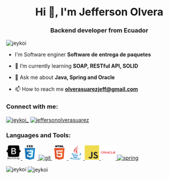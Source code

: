 <h1 align="center">Hi 👋, I'm Jefferson Olvera</h1>
<h3 align="center">Backend developer from Ecuador</h3>

<p align="left"> <img src="https://komarev.com/ghpvc/?username=jeykoi&label=Profile%20views&color=0e75b6&style=flat" alt="jeykoi" /> </p>

- I'm Software enginer **Software de entrega de paquetes**

- 🌱 I’m currently learning **SOAP, RESTful API, SOLID**

- 💬 Ask me about **Java, Spring and Oracle**

- 📫 How to reach me **olverasuarezjeff@gmail.com**

<h3 align="left">Connect with me:</h3>
<p align="left">
<a href="https://twitter.com/jeykoi_" target="blank"><img align="center" src="https://raw.githubusercontent.com/rahuldkjain/github-profile-readme-generator/master/src/images/icons/Social/twitter.svg" alt="jeykoi_" height="30" width="40" /></a>
<a href="https://linkedin.com/in/jeffersonolverasuarez" target="blank"><img align="center" src="https://raw.githubusercontent.com/rahuldkjain/github-profile-readme-generator/master/src/images/icons/Social/linked-in-alt.svg" alt="jeffersonolverasuarez" height="30" width="40" /></a>
</p>

<h3 align="left">Languages and Tools:</h3>
<p align="left"> <a href="https://getbootstrap.com" target="_blank" rel="noreferrer"> <img src="https://raw.githubusercontent.com/devicons/devicon/master/icons/bootstrap/bootstrap-plain-wordmark.svg" alt="bootstrap" width="40" height="40"/> </a> <a href="https://www.w3schools.com/css/" target="_blank" rel="noreferrer"> <img src="https://raw.githubusercontent.com/devicons/devicon/master/icons/css3/css3-original-wordmark.svg" alt="css3" width="40" height="40"/> </a> <a href="https://git-scm.com/" target="_blank" rel="noreferrer"> <img src="https://www.vectorlogo.zone/logos/git-scm/git-scm-icon.svg" alt="git" width="40" height="40"/> </a> <a href="https://www.w3.org/html/" target="_blank" rel="noreferrer"> <img src="https://raw.githubusercontent.com/devicons/devicon/master/icons/html5/html5-original-wordmark.svg" alt="html5" width="40" height="40"/> </a> <a href="https://www.java.com" target="_blank" rel="noreferrer"> <img src="https://raw.githubusercontent.com/devicons/devicon/master/icons/java/java-original.svg" alt="java" width="40" height="40"/> </a> <a href="https://developer.mozilla.org/en-US/docs/Web/JavaScript" target="_blank" rel="noreferrer"> <img src="https://raw.githubusercontent.com/devicons/devicon/master/icons/javascript/javascript-original.svg" alt="javascript" width="40" height="40"/> </a> <a href="https://www.oracle.com/" target="_blank" rel="noreferrer"> <img src="https://raw.githubusercontent.com/devicons/devicon/master/icons/oracle/oracle-original.svg" alt="oracle" width="40" height="40"/> </a> <a href="https://spring.io/" target="_blank" rel="noreferrer"> <img src="https://www.vectorlogo.zone/logos/springio/springio-icon.svg" alt="spring" width="40" height="40"/> </a> </p>

<p><img align="left" src="https://github-readme-stats.vercel.app/api/top-langs?username=jeykoi&show_icons=true&locale=en&layout=compact" alt="jeykoi" /></p>

<p>&nbsp;<img align="center" src="https://github-readme-stats.vercel.app/api?username=jeykoi&show_icons=true&locale=en" alt="jeykoi" /></p>
